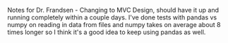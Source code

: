 Notes for Dr. Frandsen - 
Changing to MVC Design, should have it up and running completely within a couple days. I've done tests with pandas vs numpy on reading in data from files and numpy takes on average about 8 times longer so I think it's a good idea to keep using pandas as well.
